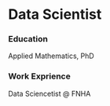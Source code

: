 # Data Scientist 
### Education 
Applied Mathematics, PhD 
### Work Exprience 
Data Sciencetist @ FNHA 

